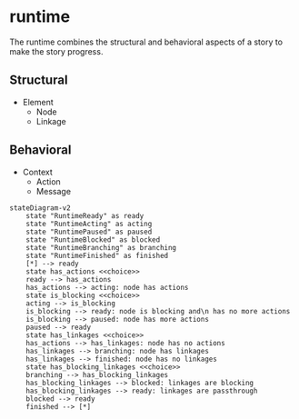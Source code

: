 # runtime

The runtime combines the structural and behavioral aspects of a story to make the story progress.

## Structural

- Element
    - Node
    - Linkage

## Behavioral

- Context
    - Action
    - Message

```mermaid
stateDiagram-v2
    state "RuntimeReady" as ready
    state "RuntimeActing" as acting
    state "RuntimePaused" as paused
    state "RuntimeBlocked" as blocked
    state "RuntimeBranching" as branching
    state "RuntimeFinished" as finished
    [*] --> ready
    state has_actions <<choice>>
    ready --> has_actions
    has_actions --> acting: node has actions
    state is_blocking <<choice>>
    acting --> is_blocking
    is_blocking --> ready: node is blocking and\n has no more actions
    is_blocking --> paused: node has more actions
    paused --> ready
    state has_linkages <<choice>>
    has_actions --> has_linkages: node has no actions
    has_linkages --> branching: node has linkages
    has_linkages --> finished: node has no linkages
    state has_blocking_linkages <<choice>>
    branching --> has_blocking_linkages
    has_blocking_linkages --> blocked: linkages are blocking
    has_blocking_linkages --> ready: linkages are passthrough
    blocked --> ready
    finished --> [*]
```